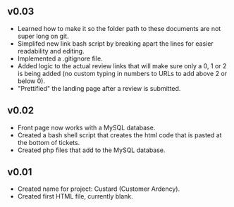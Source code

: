 v0.03
-----

 -  Learned how to make it so the folder path to these documents are not super long on git.
 -  Simplifed new link bash script by breaking apart the lines for easier readability and editing.
 -  Implemented a .gitignore file.
 -  Added logic to the actual review links that will make sure only a 0, 1 or 2 is being added (no custom typing in numbers to URLs to add above 2 or below 0).
 - "Prettified" the landing page after a review is submitted.

v0.02
-----

 - Front page now works with a MySQL database.
 - Created a bash shell script that creates the html code that is pasted at the bottom of tickets.
 - Created php files that add to the MySQL database.

v0.01
-----

 - Created name for project: Custard (Customer Ardency).
 - Created first HTML file, currently blank.
